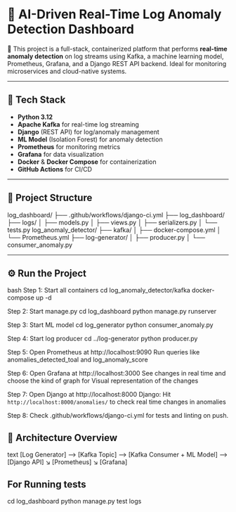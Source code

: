 # 🧠 AI-Driven Real-Time Log Anomaly Detection Dashboard

🚀 This project is a full-stack, containerized platform that performs **real-time anomaly detection** on log streams using Kafka, a machine learning model, Prometheus, Grafana, and a Django REST API backend. Ideal for monitoring microservices and cloud-native systems.

---

## 🔧 Tech Stack

- **Python 3.12**
- **Apache Kafka** for real-time log streaming
- **Django** (REST API) for log/anomaly management
- **ML Model** (Isolation Forest) for anomaly detection
- **Prometheus** for monitoring metrics
- **Grafana** for data visualization
- **Docker** & **Docker Compose** for containerization
- **GitHub Actions** for CI/CD

---

## 📁 Project Structure

log_dashboard/
├── .github/workflows/django-ci.yml
├── log_dashboard/
├── logs/
│ ├── models.py
│ ├── views.py
│ ├── serializers.py
│ └── tests.py
log_anomaly_detector/
├── kafka/
│ ├── docker-compose.yml
│ └── Prometheus.yml
├── log-generator/
│ ├── producer.py
│ └── consumer_anomaly.py


---

## ⚙️ Run the Project

bash
Step 1: Start all containers
cd log_anomaly_detector/kafka
docker-compose up -d

Step 2: Start manage.py
cd log_dashboard
python manage.py runserver

Step 3: Start ML model
cd log_generator
python consumer_anomaly.py

Step 4: Start log producer
cd ../log-generator
python producer.py

Step 5: Open Prometheus at http://localhost:9090
Run queries like anomalies_detected_toal and log_anomaly_score

Step 6: Open Grafana at http://localhost:3000
See changes in real time and choose the kind of graph for Visual representation of the changes

Step 7: Open Django at http://localhost:8000
Django: Hit `http://localhost:8000/anomalies/` to check real time changes in anomalies

Step 8: Check .github/workflows/django-ci.yml for tests and linting on push.

## 🧠 Architecture Overview

text
[Log Generator] --> [Kafka Topic] --> [Kafka Consumer + ML Model] --> [Django API]
                                                               ↘
                                                          [Prometheus]
                                                               ↘
                                                          [Grafana]

## For Running tests
cd log_dashboard
python manage.py test logs
